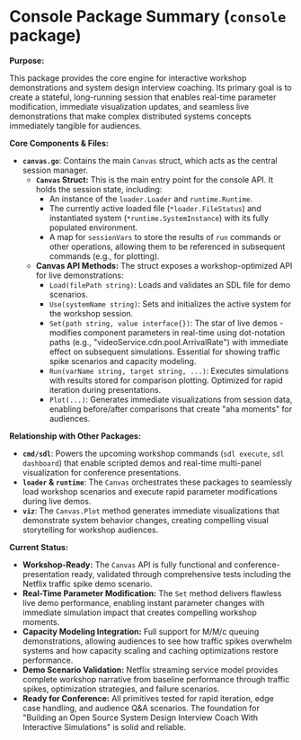 # Console Package Summary (`console` package)

**Purpose:**

This package provides the core engine for interactive workshop demonstrations and system design interview coaching. Its primary goal is to create a stateful, long-running session that enables real-time parameter modification, immediate visualization updates, and seamless live demonstrations that make complex distributed systems concepts immediately tangible for audiences.

**Core Components & Files:**

*   **`canvas.go`**: Contains the main `Canvas` struct, which acts as the central session manager.
    *   **`Canvas` Struct:** This is the main entry point for the console API. It holds the session state, including:
        *   An instance of the `loader.Loader` and `runtime.Runtime`.
        *   The currently active loaded file (`*loader.FileStatus`) and instantiated system (`*runtime.SystemInstance`) with its fully populated environment.
        *   A map for `sessionVars` to store the results of `run` commands or other operations, allowing them to be referenced in subsequent commands (e.g., for plotting).
    *   **Canvas API Methods:** The struct exposes a workshop-optimized API for live demonstrations:
        *   `Load(filePath string)`: Loads and validates an SDL file for demo scenarios.
        *   `Use(systemName string)`: Sets and initializes the active system for the workshop session.
        *   `Set(path string, value interface{})`: The star of live demos - modifies component parameters in real-time using dot-notation paths (e.g., "videoService.cdn.pool.ArrivalRate") with immediate effect on subsequent simulations. Essential for showing traffic spike scenarios and capacity modeling.
        *   `Run(varName string, target string, ...)`: Executes simulations with results stored for comparison plotting. Optimized for rapid iteration during presentations.
        *   `Plot(...)`: Generates immediate visualizations from session data, enabling before/after comparisons that create "aha moments" for audiences.

**Relationship with Other Packages:**

*   **`cmd/sdl`**: Powers the upcoming workshop commands (`sdl execute`, `sdl dashboard`) that enable scripted demos and real-time multi-panel visualization for conference presentations.
*   **`loader` & `runtime`**: The `Canvas` orchestrates these packages to seamlessly load workshop scenarios and execute rapid parameter modifications during live demos.
*   **`viz`**: The `Canvas.Plot` method generates immediate visualizations that demonstrate system behavior changes, creating compelling visual storytelling for workshop audiences.

**Current Status:**

*   **Workshop-Ready:** The `Canvas` API is fully functional and conference-presentation ready, validated through comprehensive tests including the Netflix traffic spike demo scenario.
*   **Real-Time Parameter Modification:** The `Set` method delivers flawless live demo performance, enabling instant parameter changes with immediate simulation impact that creates compelling workshop moments.
*   **Capacity Modeling Integration:** Full support for M/M/c queuing demonstrations, allowing audiences to see how traffic spikes overwhelm systems and how capacity scaling and caching optimizations restore performance.
*   **Demo Scenario Validation:** Netflix streaming service model provides complete workshop narrative from baseline performance through traffic spikes, optimization strategies, and failure scenarios.
*   **Ready for Conference:** All primitives tested for rapid iteration, edge case handling, and audience Q&A scenarios. The foundation for "Building an Open Source System Design Interview Coach With Interactive Simulations" is solid and reliable.
